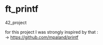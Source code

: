 # ft_printf
42_project

for this project I was strongly inspired by that :
     <br>-> https://github.com/mpaland/printf<br/>
